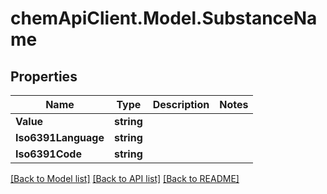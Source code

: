 # chemApiClient.Model.SubstanceName
## Properties

Name | Type | Description | Notes
------------ | ------------- | ------------- | -------------
**Value** | **string** |  | 
**Iso6391Language** | **string** |  | 
**Iso6391Code** | **string** |  | 

[[Back to Model list]](../README.md#documentation-for-models) [[Back to API list]](../README.md#documentation-for-api-endpoints) [[Back to README]](../README.md)

